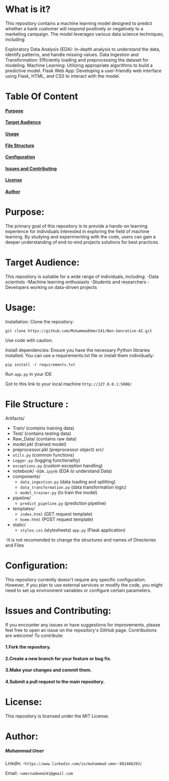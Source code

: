 # What is it?
This repository contains a machine learning model designed to predict whether a bank customer will respond positively or negatively to a marketing campaign. The model leverages various data science techniques, including:

Exploratory Data Analysis (EDA): In-depth analysis to understand the data, identify patterns, and handle missing values.
Data Ingestion and Transformation: Efficiently loading and preprocessing the dataset for modeling.
Machine Learning: Utilizing appropriate algorithms to build a predictive model.
Flask Web App: Developing a user-friendly web interface using Flask, HTML, and CSS to interact with the model.

# Table Of Content 
#### [Purpose](#Purpose)
#### [Target Audience](#TargetAudience)
#### [Usage](#Usage)
#### [File Structure](#FileStructure)
#### [Configuration](#Configuration)
#### [Issues and Contributing](#IssuesandContributing1)
#### [License](#License1)
#### [Author](#Author)

# Purpose: 
<a name="purpose"></a> 
The primary goal of this repository is to provide a hands-on learning experience for individuals interested in exploring the field of machine learning. By studying and experimenting with the code, users can gain a deeper understanding of end-to-end projects solutions for best practices.


 # Target Audience:
 <a name="TargetAudience"></a>
This repository is suitable for a wide range of individuals, including:
-Data scientists
-Machine learning enthusiasts
-Students and researchers
-Developers working on data-driven projects

# Usage:
<a name="Usage"></a>
Installation:
Clone the repository:
```
git clone https://github.com/MuhammadUmer241/Non-Genrative-AI.git
```
Use code with caution.

Install dependencies:
Ensure you have the necessary Python libraries installed. You can use a requirements.txt file or install them individually:

```
pip install -r requirements.txt
```

Run ```app.py``` in your IDE

Got to this link to your local machine
```http://127.0.0.1:5000/```


 # File Structure :
 <a name="FileStructure"></a>
Artifacts/
  - Train/ (contains training data)
  - Test/ (contains testing data)
  - Raw_Data/ (contains raw data)
  - model.pkl (trained model)
  - preprocessor.pkl (preprocessor object)
src/
  - ```utils.py``` (common functions)
  - ```Logger.py``` (logging functionality)
  - ```exceptions.py``` (custom exception handling)
  - notebook/
    -```EDA.ipynb``` (EDA to understand Data)
  - components/
    - ```data_ingestion.py``` (data loading and splitting)
    - ```data_transformation.py``` (data transformation logic)
    - ```model_trainer.py``` (to train the model)
  - pipeline/
    - ```predict_pipeline.py``` (prediction pipeline)
  - templates/
    - ```index.html``` (GET request template)
    - ```home.html``` (POST request template)
  - static/
    - ```styles.css``` (stylesheets)
```app.py``` (Flask application)

-It is not recomended to change the structures and names of Directories and Files


# Configuration:
<a name="Configuration"></a>
This repository currently doesn't require any specific configuration. However, if you plan to use external services or modify the code, you might need to set up environment variables or configure certain parameters.

# Issues and Contributing:
<a name="IssuesandContributing1"></a>
If you encounter any issues or have suggestions for improvements, please feel free to open an issue on the repository's GitHub page. Contributions are welcome! To contribute:

#### 1.Fork the repository.
#### 2.Create a new branch for your feature or bug fix.
#### 3.Make your changes and commit them.  
#### 4.Submit a pull request to the main repository.

# License:
<a name= "License1"></a>
This repository is licensed under the MIT License.  


# Author:
<a name="Author"></a>
##### Muhammad Umer

Linkdln:
-```https://www.linkedin.com/in/muhammad-umer-881466293/```

Email:
-```umernadeem241@gmail.com```

